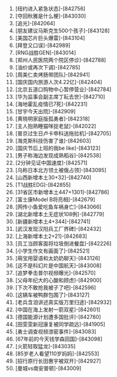 
1. [纽约进入紧急状态]-[842756]
1. [夺回秋雅是什么梗]-[843030]
1. [追光]-[842064]
1. [朋友建议马斯克生500个孩子]-[843128]
1. [美国芯片巨头爆雷]-[843104]
1. [拜登又口误]-[842989]
1. [RNG战胜GEN]-[843014]
1. [郑州人民医院两个院区停诊]-[842788]
1. [油价或再次下调]-[842785]
1. [周美仁卖烤肠带团队]-[842941]
1. [国庆国内旅游人次4.22亿]-[842404]
1. [北京五道口购物中心暂停营业]-[842784]
1. [华为监事会副主席丁耘去世]-[842710]
1. [海地霍乱疫情已7死]-[842231]
1. [甘宇今天出院]-[842909]
1. [黄晓明家庭版孤勇者]-[842318]
1. [主人抱熟睡猫咪捉老鼠]-[842022]
1. [普京过生日卢卡申科送拖拉机]-[842705]
1. [海克斯科技伤害了谁]-[842603]
1. [国庆节后上班的我be like]-[843123]
1. [男子称海边发现成熟稻谷]-[842538]
1. [2分钟见证中国速度]-[842571]
1. [乌称日本北方领土被俄占领]-[843095]
1. [山西新增本土30+32]-[842740]
1. [T1战胜EDG]-[842855]
1. [31省区市新增本土447+1301]-[842786]
1. [富士康Model B将亮相]-[842679]
1. [网传小鱼爱吃鱼车祸身亡]-[843066]
1. [湖北新增本土无症状108例]-[842779]
1. [新疆新增本土4+344]-[842741]
1. [武汉发现汉阳兵工厂界碑]-[842432]
1. [上海新增本土2+21]-[842683]
1. [员工当顾客面将垃圾倒进餐盘]-[842226]
1. [小学生作文有画面了]-[842521]
1. [萌宝用婴语和太奶奶聊天]-[843126]
1. [这不是科幻片是中国航天]-[843008]
1. [追梦拳击普尔视频曝光]-[842570]
1. [父母年纪大的心酸和顾虑]-[842900]
1. [下次不敢抢我被子了吧]-[842596]
1. [这辆车被鸭群包围了]-[843127]
1. [老兵含泪讲述真实版万里归途]-[842932]
1. [中国在海上发射一箭双星]-[842601]
1. [德国能源计划遭多国批评]-[842780]
1. [田雯雯新冠康复被同学疏远]-[841905]
1. [勇士调查视频泄密事件]-[843083]
1. [67年前的今天钱学森回国]-[843098]
1. [火箭轻取猛龙]-[843035]
1. [85岁老人看望110岁妈妈]-[842553]
1. [招行原行长田惠宇被双开]-[842927]
1. [曼城vs南安普顿]-[843009]